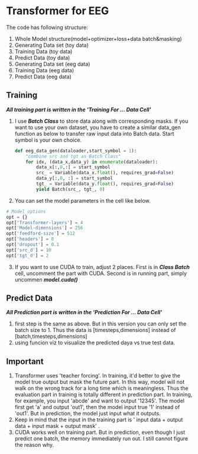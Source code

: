 # Transformer for EEG

The code has following structure:

1. Whole Model structure(model+optimizer+loss+data batch&masking)
2. Generating Data set (toy data)
3. Training Data (toy data)
4. Predict Data (toy data)
5. Generating Data set (eeg data)
6. Training Data (eeg data)
7. Predict Data (eeg data)

##  Training

   ***All training part is written in the 'Training For … Data Cell'***

1. I use ***Batch Class*** to store data along with corresponding masks. If you want to use your own dataset, you have to create a similar data_gen function as below to transfer raw input data into Batch data. Start symbol is your own choice.

   ```python
   def eeg_data_gen(dataloader,start_symbol = 1):
       "combine src and tgt as Batch Class"
       for idx, (data_x,data_y) in enumerate(dataloader):
           data_x[:,0,:] = start_symbol
           src_ = Variable(data_x.float(), requires_grad=False)
           data_y[:,0, :] = start_symbol
           tgt_ = Variable(data_y.float(), requires_grad=False)
           yield Batch(src_, tgt_, 0)
   ```

2. You can set the model parameters in the cell like below.

```python
# Model options
opt = {}
opt['Transformer-layers'] = 4
opt['Model-dimensions'] = 256
opt['feedford-size'] = 512
opt['headers'] = 8
opt['dropout'] = 0.1
opt['src_d'] = 10
opt['tgt_d'] = 2
```

3. If you want to use CUDA to train, adjust 2 places. First is in ***Class Batch*** cell, uncomment the part with CUDA. Second is in running part, simply uncommen ***model.cuda()***
   ​

## Predict Data

 ***All Prediction part is written in the 'Prediction For … Data Cell'***

1. first step is the same as above. But in this version you can only set the batch size to 1. Thus the data is [timesteps,dimensions] instead of [batch,timesteps,dimensions]
2. using funcion viz to visualize the predicted daya vs true test data.

## Important

1. Transformer uses 'teacher forcing'. In training, it'd better to give the model true output but mask the future part. In this way, model will not walk on the wrong track for a long time which is meaningless. Thus the evaluation part in training is totally different in prediction part. In training, for example, you input 'abcde' and want to output '12345'. The model first get 'a' and output 'out1', then the model input true '1' instead of 'out1'. But in prediction, the model just input what it outputs.
2. Keep in mind that the input in the training part is ' input data + output data + input mask + output mask' . 
3. CUDA works well on training part. But in prediction, even though I just predict one batch, the memory immediately run out. I still cannot figure the reason why. 


